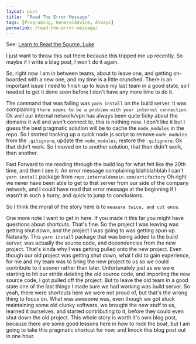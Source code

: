 ```yaml
---
layout: post
title:  "Read The Error Message"
tags: [Programing, GeneralAdvice, Always]
permalink: /read-the-error-message/
---
```

 
See: [Learn to Read the Source, Luke](https://blog.codinghorror.com/learn-to-read-the-source-luke/)
 
I just want to throw this out there because this tripped me up recently.  So maybe if I write a blag post, I won't do it again.
 
So, right now I am in between teams, about to leave one, and getting on-boarded with a new one, and my time is a little crunched.  There is an important issue I need to finish up to leave my last team in a good state, so I needed to get it done soon before I don't have any more time to do it. 
 
The command that was failing was `yarn install` on the build server.  It was complaining `there seems to be a problem with your internet connection`. Ok well our internal network/vpn has always been quite ficky about the domains it will and won't connect to, this is nothing new.  I don't like it but I guess the best pragmatic solution will be to cache the `node_modules` in the repo.  So I started hacking up a quick node.js script to remove `node_modules` from the `.gitignore`, update the `node_modules`, restore the `.gitignore`.  Ok that didn't work. So I moved on to another solution, that then didn't work, then another.
 
Fast Forward to me reading through the build log for what felt like the 20th time, and then I see it.  An error message complaining blahblahblah I can't `yarn install` package from `repo.internaldomain.com/artifactory`  Oh right we never have been able to get to that server from our side of the company network, and I could have read that error message at the beginning if I wasn't in such a hurry, and quick to jump to conclusions.
 
So I think the moral of the story here is to `measure twice, and cut once`.
 
One more note I want to get in here.  If you made it this far you might have questions about shortcuts. That's fine.  So the project I was leaving was getting shut down, and the project I was going to was getting spun up. Naturally.  This `yarn install` package that was being added to the build server, was actually the source code, and dependencies from the new project.  That's kinda why I was getting pulled onto the new project.  Even though our old project was getting shut down, what I did to gain experience, for me and my team was to bring the new project to us so we could contribute to it sooner rather than later.  Unfortunately just as we were starting to hit our stride deleting the old source code, and importing the new source code, I got pulled off the project.  But to leave the old team in a good state one of the last things I made sure we had working was build server.  So yeah, there were shortcuts here we were not proud of, but that's the wrong thing to focus on.  What was awesome was, even though we got stuck maintaining some old clunky software, we brought the new stuff to us, learned it ourselves, and started contributing to it, before they could even shut down the old project.  This whole story is worth it's own blog post, because there are some good lessons here in how to rock the boat, but I am going to take this pragmatic shortcut for now, and knock this blog post out in one hour.